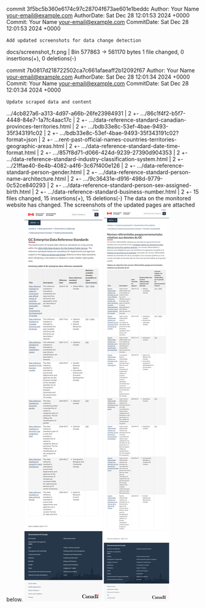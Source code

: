 commit 3f5bc5b360e6174c97c28704f673ae601e1beddc
Author:     Your Name <your-email@example.com>
AuthorDate: Sat Dec 28 12:01:53 2024 +0000
Commit:     Your Name <your-email@example.com>
CommitDate: Sat Dec 28 12:01:53 2024 +0000

    Add updated screenshots for data change detection

 docs/screenshot_fr.png | Bin 577863 -> 561170 bytes
 1 file changed, 0 insertions(+), 0 deletions(-)

commit 7b0817d218722502ca7c661afaeaff2b12092f67
Author:     Your Name <your-email@example.com>
AuthorDate: Sat Dec 28 12:01:34 2024 +0000
Commit:     Your Name <your-email@example.com>
CommitDate: Sat Dec 28 12:01:34 2024 +0000

    Update scraped data and content

 .../4cb827a6-a313-4d97-a66b-26fe23984931                                | 2 +-
 .../86c1f4f2-b5f7-4448-84e7-1a7fc4aac17c                                | 2 +-
 .../data-reference-standard-canadian-provinces-territories.html         | 2 +-
 .../bdb33e8c-53ef-4bae-9493-35f343191c02                                | 2 +-
 .../bdb33e8c-53ef-4bae-9493-35f343191c02?format=json                    | 2 +-
 ...rent-past-official-names-countries-territories-geographic-areas.html | 2 +-
 .../data-reference-standard-date-time-format.html                       | 2 +-
 .../857f8d71-d066-424d-9239-27390d904353                                | 2 +-
 .../data-reference-standard-industry-classification-system.html         | 2 +-
 .../21ffae40-8e4b-4082-a4f6-3c67f400e126                                | 2 +-
 .../data-reference-standard-person-gender.html                          | 2 +-
 .../data-reference-standard-person-name-architecture.html               | 2 +-
 .../9c36431e-d916-498d-9779-0c52ce840293                                | 2 +-
 .../data-reference-standard-person-sex-assigned-birth.html              | 2 +-
 .../data-reference-standard-business-number.html                        | 2 +-
 15 files changed, 15 insertions(+), 15 deletions(-)
The data on the monitored website has changed. The screenshots of the updated pages are attached below.
![Screenshot EN](https://github.com/PatLittle/GC-Ref-Data-Tracker/blob/main/docs/screenshot_en.png?raw=true)
![Screenshot FR](https://github.com/PatLittle/GC-Ref-Data-Tracker/blob/main/docs/screenshot_fr.png?raw=true)
